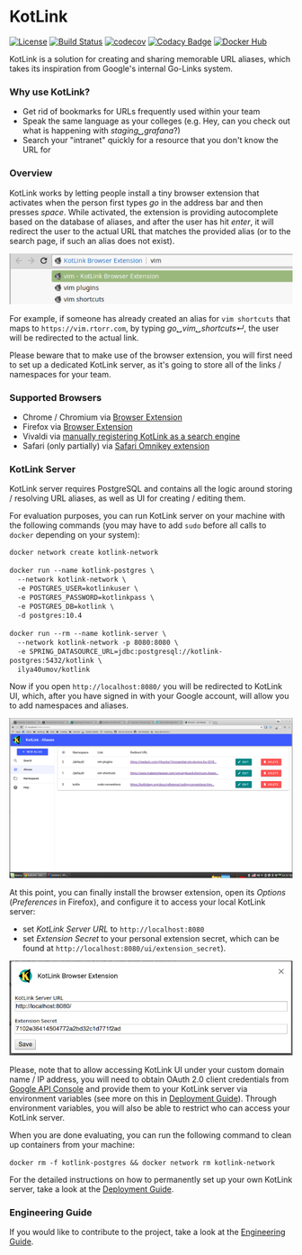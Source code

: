 # KotLink
[![License](https://img.shields.io/badge/License-Apache%202.0-blue.svg)](https://opensource.org/licenses/Apache-2.0)
[![Build Status](https://travis-ci.org/ilya40umov/KotLink.png?branch=master)](https://travis-ci.org/ilya40umov/KotLink)
[![codecov](https://codecov.io/gh/ilya40umov/KotLink/branch/master/graph/badge.svg)](https://codecov.io/gh/ilya40umov/KotLink)
[![Codacy Badge](https://api.codacy.com/project/badge/Grade/1a55315857b44bb78aab3a87da4f61ec)](https://www.codacy.com/app/ilya40umov/KotLink?utm_source=github.com&amp;utm_medium=referral&amp;utm_content=ilya40umov/KotLink&amp;utm_campaign=Badge_Grade)
[![Docker Hub](https://img.shields.io/docker/pulls/ilya40umov/kotlink.svg)](https://hub.docker.com/r/ilya40umov/kotlink/)

KotLink is a solution for creating and sharing memorable URL aliases, 
which takes its inspiration from Google's internal Go-Links system.

### Why use KotLink?

* Get rid of bookmarks for URLs frequently used within your team
* Speak the same language as your colleges (e.g. Hey, can you check out what is happening with *staging␣grafana*?)
* Search your "intranet" quickly for a resource that you don't know the URL for

### Overview

KotLink works by letting people install a tiny browser extension 
that activates when the person first types *go* in the address bar and then presses *space*. 
While activated, the extension is providing autocomplete based on the database of aliases,
and after the user has hit *enter*, 
it will redirect the user to the actual URL that matches the provided alias 
(or to the search page, if such an alias does not exist).

![Suggestions In Address Bar](https://raw.githubusercontent.com/ilya40umov/KotLink/master/docs/images/suggest.png)

For example, if someone has already created an alias for `vim shortcuts` 
that maps to `https://vim.rtorr.com`,
by typing *go␣vim␣shortcuts↵*, the user will be redirected to the actual link.

Please beware that to make use of the browser extension, 
you will first need to set up a dedicated KotLink server,
as it's going to store all of the links / namespaces for your team.

### Supported Browsers

* Chrome / Chromium via [Browser Extension](https://chrome.google.com/webstore/detail/kotlink-browser-extension/cdkflkfieefihicjaidafmggjdnkakod)
* Firefox via [Browser Extension](https://addons.mozilla.org/en-US/firefox/addon/kotlink-browser-extension)
* Vivaldi via [manually registering KotLink as a search engine](docs/extension-guide.md#vivaldi)
* Safari (only partially) via [Safari Omnikey extension](docs/extension-guide.md#safari)

### KotLink Server

KotLink server requires PostgreSQL and contains all the logic around storing / resolving URL aliases, 
as well as UI for creating / editing them.

For evaluation purposes, you can run KotLink server on your machine with the following commands 
(you may have to add `sudo` before all calls to `docker` depending on your system): 
```
docker network create kotlink-network

docker run --name kotlink-postgres \
  --network kotlink-network \
  -e POSTGRES_USER=kotlinkuser \
  -e POSTGRES_PASSWORD=kotlinkpass \
  -e POSTGRES_DB=kotlink \
  -d postgres:10.4

docker run --rm --name kotlink-server \
  --network kotlink-network -p 8080:8080 \
  -e SPRING_DATASOURCE_URL=jdbc:postgresql://kotlink-postgres:5432/kotlink \
  ilya40umov/kotlink
```

Now if you open `http://localhost:8080/` you will be redirected to KotLink UI, 
which, after you have signed in with your Google account, will allow you to add namespaces and aliases.

![List Aliases in UI](https://raw.githubusercontent.com/ilya40umov/KotLink/master/docs/images/list-aliases.png)

At this point, you can finally install the browser extension, 
open its *Options* (*Preferences* in Firefox), and configure it to access your local KotLink server:
* set *KotLink Server URL* to `http://localhost:8080` 
* set *Extension Secret* to your personal extension secret, 
which can be found at `http://localhost:8080/ui/extension_secret`).

![Extension Options](https://raw.githubusercontent.com/ilya40umov/KotLink/master/docs/images/extension-options.png)

Please, note that to allow accessing KotLink UI under your custom domain name / IP address,
you will need to obtain OAuth 2.0 client credentials from [Google API Console](https://console.developers.google.com)
and provide them to your KotLink server via environment variables 
(see more on this in [Deployment Guide](docs/deployment-guide.md)). 
Through environment variables, you will also be able to restrict who can access your KotLink server.

When you are done evaluating, you can run the following command to clean up containers from your machine:

```docker rm -f kotlink-postgres && docker network rm kotlink-network```

For the detailed instructions on how to permanently set up your own KotLink server, 
take a look at the [Deployment Guide](docs/deployment-guide.md).

### Engineering Guide
If you would like to contribute to the project, take a look at the [Engineering Guide](docs/engineering-guide.md).
